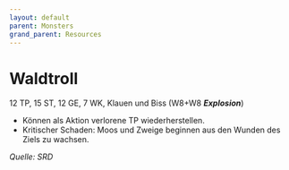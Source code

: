```yaml
---
layout: default
parent: Monsters
grand_parent: Resources
---
```


# Waldtroll
12 TP, 15 ST, 12 GE, 7 WK, Klauen und Biss (W8+W8 ***Explosion***)
- Können als Aktion verlorene TP wiederherstellen.
- Kritischer Schaden: Moos und Zweige beginnen aus den Wunden des Ziels zu wachsen.

*Quelle: SRD*